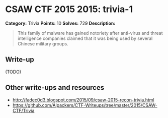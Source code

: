 # CSAW CTF 2015 2015: trivia-1

**Category:** Trivia
**Points:** 10
**Solves:** 729
**Description:**

> This family of malware has gained notoriety after anti-virus and threat intelligence companies claimed that it was being used by several Chinese military groups.


## Write-up

(TODO)

## Other write-ups and resources

* <http://fadec0d3.blogspot.com/2015/09/csaw-2015-recon-trivia.html>
* <https://github.com/Alpackers/CTF-Writeups/tree/master/2015/CSAW-CTF/Trivia>
